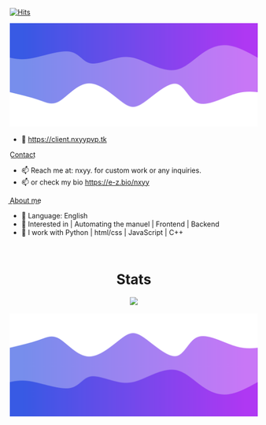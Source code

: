 [![Hits](http://hits.dwyl.com/NxyyLOL/NxyyLOL.svg)](http://hits.dwyl.com/NxyyLOL/NxyyLOL)


![Header](./header.png)

- 👋 https://client.nxyypvp.tk

C͟o͟n͟t͟a͟c͟t͟
- 📫 Reach me at: nxyy. for custom work or any inquiries.
- 📫 or check my bio https://e-z.bio/nxyy


A͟b͟o͟u͟t͟ ͟m͟e͟
- 🌱 Language: English
- 👀 Interested in | Automating the manuel | Frontend | Backend
- 🌱 I work with Python | html/css | JavaScript | C++

<p href="NXYY" align="center">
    <img alt="" src=https://lanyard.cnrad.dev/api/875096125588262914/>
</p>

<h1 align="center">Stats</h1>
<a href="https://github.com/NxyyLOL"></a>
<p align="center">
  <img src="https://github-readme-stats.vercel.app/api?username=NxyyLOL&theme=midnight-purple&show_icons=true" />
</p>



![Footer](./footer.png)
